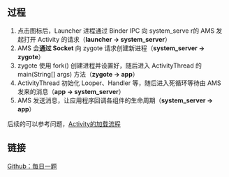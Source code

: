## 过程

1. 点击图标后，Launcher 进程通过 Binder IPC 向 system_serve r的 AMS 发起打开 Activity 的请求（**launcher -> system_server**）
2. AMS 会**通过 Socket** 向 zygote 请求创建新进程（**system_server -> zygote**）
3. zygote 使用 fork() 创建进程并设置好，随后进入 ActivityThread 的 main(String[] args) 方法（**zygote -> app**）
4. ActivityThread 初始化 Looper、Handler 等，随后进入死循环等待由 AMS 发来的消息（**app -> system_server**）
5. AMS 发送消息，让应用程序回调各组件的生命周期（**system_server -> app**）

后续的可以参考问题，[Activity的加载流程](
https://app.yinxiang.com/shard/s39/nl/26801101/fb510be9-f411-4aa2-8fb2-7d60afab18e7?title=Activity%E4%BB%8EActivityThread%E5%BC%80%E5%A7%8B%E7%9A%84%E5%8A%A0%E8%BD%BD%E7%9A%84%E6%B5%81%E7%A8%8B%EF%BC%9F)

## 链接
[Github：每日一题](https://github.com/Moosphan/Android-Daily-Interview/issues/24)